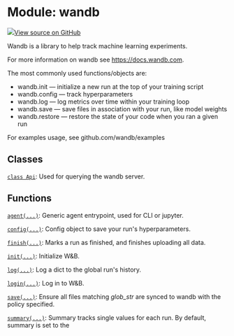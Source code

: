# Module: wandb

<!-- Insert buttons and diff -->


[![](https://www.tensorflow.org/images/GitHub-Mark-32px.png)View source on GitHub](https://www.github.com/wandb/client/tree/master/wandb/__init__.py)




Wandb is a library to help track machine learning experiments.


For more information on wandb see https://docs.wandb.com.

The most commonly used functions/objects are:
- wandb.init — initialize a new run at the top of your training script
- wandb.config — track hyperparameters
- wandb.log — log metrics over time within your training loop
- wandb.save — save files in association with your run, like model weights
- wandb.restore — restore the state of your code when you ran a given run

For examples usage, see github.com/wandb/examples

## Classes

[`class Api`](./wandb/Api.md): Used for querying the wandb server.

## Functions

[`agent(...)`](./wandb/agent.md): Generic agent entrypoint, used for CLI or jupyter.

[`config(...)`](./wandb/config.md): Config object to save your run's hyperparameters.

[`finish(...)`](./wandb/finish.md): Marks a run as finished, and finishes uploading all data.

[`init(...)`](./wandb/init.md): Initialize W&B.

[`log(...)`](./wandb/log.md): Log a dict to the global run's history.

[`login(...)`](./wandb/login.md): Log in to W&B.

[`save(...)`](./wandb/save.md): Ensure all files matching *glob_str* are synced to wandb with the policy specified.

[`summary(...)`](./wandb/summary.md): Summary tracks single values for each run. By default, summary is set to the

